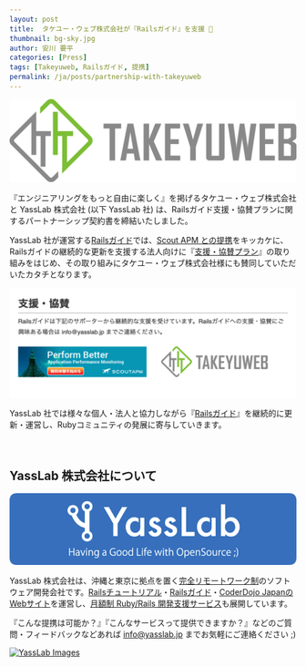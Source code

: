 ```yaml
---
layout: post
title:  タケユー・ウェブ株式会社が『Railsガイド』を支援 🤝
thumbnail: bg-sky.jpg
author: 安川 要平
categories: [Press]
tags: [Takeyuweb, Railsガイド, 提携]
permalink: /ja/posts/partnership-with-takeyuweb
---
```


[![タケユー・ウェブ株式会社ロゴ](/img/partners/takeyuweb.png)](https://takeyuweb.co.jp/?utm_source=railsguide&utm_medium=banner&utm_campaign=supporter)

『エンジニアリングをもっと自由に楽しく』を掲げるタケユー・ウェブ株式会社と YassLab 株式会社 (以下 YassLab 社) は、Railsガイド支援・協賛プランに関するパートナーシップ契約書を締結いたしました。

YassLab 社が運営する[Railsガイド](https://railsguides.jp/)では、[Scout APM との提携](https://yasslab.jp/ja/posts/scout-supports-railsguidesjp)をキッカケに、Railsガイドの継続的な更新を支援する法人向けに『[支援・協賛プラン](https://railsguides.jp/#supporters)』の取り組みをはじめ、その取り組みにタケユー・ウェブ株式会社様にも賛同していただいたカタチとなります。

[![Railsガイド協賛企業まとめ](/img/partners/railsguidesjp-supporters.png)](https://railsguides.jp/#supporters)

YassLab 社では様々な個人・法人と協力しながら『[Railsガイド](https://railsguides.jp/)』を継続的に更新・運営し、Rubyコミュニティの発展に寄与していきます。

　

## YassLab 株式会社について
[![YassLab Inc.](/img/logo_800x200.png)](/)

YassLab 株式会社は、沖縄と東京に拠点を置く[完全リモートワーク制](https://speakerdeck.com/yasslab/remote-first-company)のソフトウェア開発会社です。[Railsチュートリアル](https://railstutorial.jp/)・[Railsガイド](https://railsguides.jp/)・[CoderDojo JapanのWebサイト](https://coderdojo.jp/)を運営し、[月額制 Ruby/Rails 開発支援サービス](https://yasslab.jp/ja/agile)も展開しています。

『こんな提携は可能か？』『こんなサービスって提供できますか？』などのご質問・フィードバックなどあれば info@yasslab.jp までお気軽にご連絡ください ;)

<div >
  <a href="https://yasslab.jp/ja/agile">
    <img src="https://yasslab.jp/img/join_image.png"
         alt="YassLab Images" />
  </a>
  <br><br>
</div>

